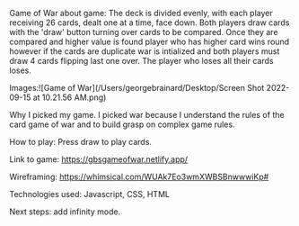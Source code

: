 Game of War
about game: The deck is divided evenly, with each player receiving 26 cards, dealt one at a time, face down. Both players draw cards with the 'draw' button turning over cards to be compared. Once they are compared and higher value is found player who has higher card wins round however if the cards are duplicate war is intialized and both players must draw 4 cards flipping last one over. The player who loses all their cards loses.

Images:![Game of War](/Users/georgebrainard/Desktop/Screen Shot 2022-09-15 at 10.21.56 AM.png)


Why I picked my game. I picked war because I understand the rules of the card game of war
and to build grasp on complex game rules.

How to play: Press draw to play cards.

Link to game: https://gbsgameofwar.netlify.app/

Wireframing: https://whimsical.com/WUAk7Eo3wmXWBSBnwwwiKp#

Technologies used: Javascript, CSS, HTML

Next steps: add infinity mode.